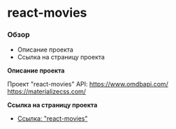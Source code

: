 # react-movies

### Обзор

* Описание проекта
* Cсылка на страницу проекта

**Описание проекта**

Проект "react-movies"
API: https://www.omdbapi.com/ 
https://materializecss.com/

**Cсылка на страницу проекта**

* [Ссылка: "react-movies"](https://mariyazakharova73.github.io/react-movies/)
